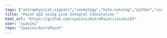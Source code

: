 ```yaml
---
tags: ["astrophysical-signals","cosmology","halo-catalog","python","simulation-toolkit"]
title: "Paint qSZ using Line Integral Convolution "
html_url: "https://github.com/syasini/AstroPaint/issues/63"
user: "syasini"
repo: "syasini/AstroPaint"
---
```



